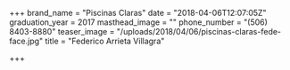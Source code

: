 +++
brand_name = "Piscinas Claras"
date = "2018-04-06T12:07:05Z"
graduation_year = 2017
masthead_image = ""
phone_number = "(506) 8403-8880"
teaser_image = "/uploads/2018/04/06/piscinas-claras-fede-face.jpg"
title = "Federico Arrieta Villagra"

+++
